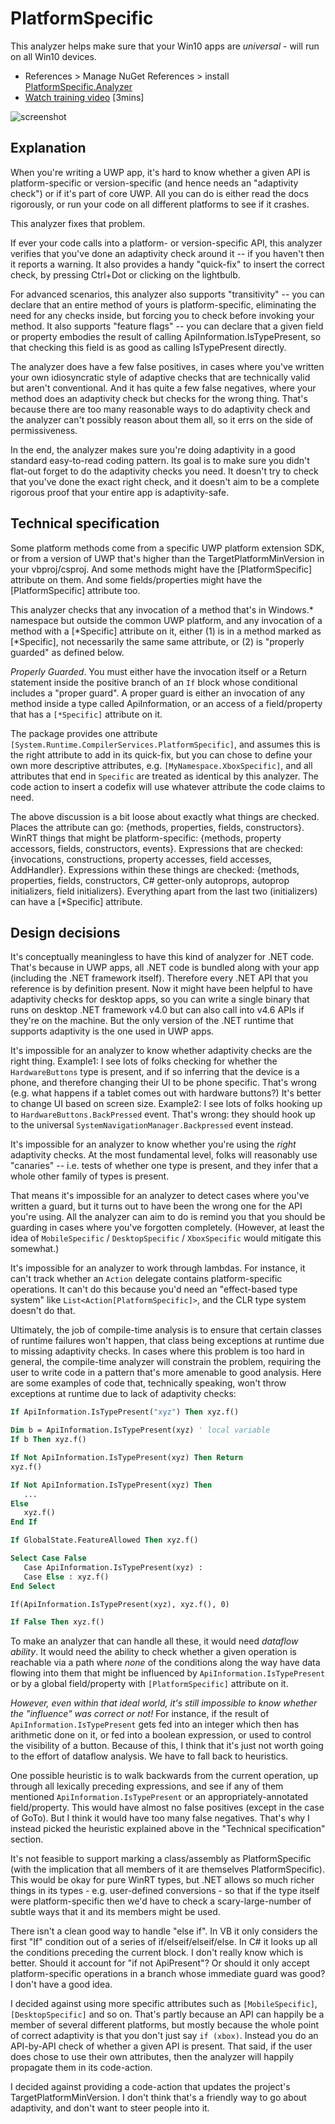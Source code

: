 ﻿PlatformSpecific
==================

This analyzer helps make sure that your Win10 apps are *universal* - will run on all Win10 devices.

* References > Manage NuGet References > install [PlatformSpecific.Analyzer](https://www.nuget.org/packages/PlatformSpecific.Analyzer)
* [Watch training video](https://github.com/ljw1004/blog/raw/master/Analyzers/PlatformSpecificAnalyzer/ReadMe.mp4) [3mins]

![screenshot](https://raw.githubusercontent.com/ljw1004/blog/master/Analyzers/PlatformSpecificAnalyzer/Screenshot.png)


Explanation
-------------

When you're writing a UWP app, it's hard to know whether a given API is
platform-specific or version-specific (and hence needs an "adaptivity check") or if it's part
of core UWP. All you can do is either read the docs rigorously, or run your
code on all different platforms to see if it crashes.

This analyzer fixes that problem.

If ever your code calls into a platform- or version-specific API, this analyzer verifies
that you've done an adaptivity check around it -- if you haven't then it reports
a warning. It also provides a handy "quick-fix" to insert the correct check,
by pressing Ctrl+Dot or clicking on the lightbulb.

For advanced scenarios, this analyzer also supports "transitivity" -- you can declare
that an entire method of yours is platform-specific, eliminating the need
for any checks inside, but forcing you to check before invoking your method.
It also supports "feature flags" -- you can declare that a given field
or property embodies the result of calling ApiInformation.IsTypePresent, so
that checking this field is as good as calling IsTypePresent directly.

The analyzer does have a few false positives, in cases where you've written your
own idiosyncratic style of adaptive checks that are technically valid but aren't
conventional. And it has quite a few false negatives, where your method does
an adaptivity check but checks for the wrong thing. That's because there are too many
reasonable ways to do adaptivity check and the analyzer can't possibly reason about
them all, so it errs on the side of permissiveness.

In the end, the analyzer makes sure you're doing adaptivity in a good standard
easy-to-read coding pattern. Its goal is to make sure you didn't flat-out forget
to do the adaptivity checks you need. It doesn't try to check that you've done the
exact right check, and it doesn't aim to be a complete rigorous proof that your
entire app is adaptivity-safe.



Technical specification
-------------------------

Some platform methods come from a specific UWP platform extension SDK,
or from a version of UWP that's higher than the TargetPlatformMinVersion in your vbproj/csproj.
And some methods might have the [PlatformSpecific] attribute on them.
And some fields/properties might have the [PlatformSpecific] attribute too.

This analyzer checks that any invocation of a method that's in Windows.* namespace
but outside the common UWP platform, and any invocation of a method with a
[*Specific] attribute on it, either (1) is in a method marked as [*Specific],
not necessarily the same same attribute, or (2) is "properly guarded" as defined below.

*Properly Guarded*. You must either have the invocation itself or a Return statement
inside the positive branch of an `If` block whose conditional includes a "proper guard".
A proper guard is either an invocation of any method inside
a type called ApiInformation, or an access of a field/property that has
a `[*Specific]` attribute on it.

The package provides one attribute `[System.Runtime.CompilerServices.PlatformSpecific]`,
and assumes this is the right attribute to add in its quick-fix,
but you can chose to define
your own more descriptive attributes, e.g. `[MyNamespace.XboxSpecific]`, and all
attributes that end in `Specific` are treated as identical by this analyzer.
The code action to insert a codefix will use whatever attribute the code claims to need.

The above discussion is a bit loose about exactly what things are checked.
Places the attribute can go: {methods, properties, fields, constructors}.
WinRT things that might be platform-specific: {methods, property accessors, fields, constructors, events}.
Expressions that are checked: {invocations, constructions, property accesses, field accesses, AddHandler}.
Expressions within these things are checked: {methods, properties, fields, constructors, C# getter-only
autoprops, autoprop initializers, field initializers}. Everything apart from the last two
(initializers) can have a [*Specific] attribute.




Design decisions
------------------

It's conceptually meaningless to have this kind of analyzer for .NET code. That's because
in UWP apps, all .NET code is bundled along with your app (including the .NET framework itself).
Therefore every .NET API that you reference is by definition present. Now it might have been
helpful to have adaptivity checks for desktop apps, so you can write a single binary that runs
on desktop .NET framework v4.0 but can also call into v4.6 APIs if they're on the machine.
But the only version of the .NET runtime that supports adaptivity is the one used in UWP apps.

It's impossible for an analyzer to know whether adaptivity checks are the right thing.
Example1: I see lots of folks checking for whether the `HardwareButtons` type is present, and if
so inferring that the device is a phone, and therefore changing their UI to be
phone specific. That's wrong (e.g. what happens if a tablet comes out with hardware
buttons?) It's better to change UI based on screen size. Example2: I see lots of folks
hooking up to `HardwareButtons.BackPressed` event. That's wrong: they should hook up
to the universal `SystemNavigationManager.Backpressed` event instead.

It's impossible for an analyzer to know whether you're using the *right* adaptivity
checks. At the most fundamental level, folks will reasonably use "canaries" -- i.e.
tests of whether one type is present, and they infer that a whole other family of
types is present.

That means it's impossible for an analyzer to detect cases where you've written
a guard, but it turns out to have been the wrong one for the API you're using.
All the analyzer can aim to do is remind you that you should be guarding
in cases where you've forgotten completely. (However, at least the idea of `MobileSpecific` /
`DesktopSpecific` / `XboxSpecific` would mitigate this somewhat.)

It's impossible for an analyzer to work through lambdas. For instance, it can't
track whether an `Action` delegate contains platform-specific operations. It can't
do this because you'd need an "effect-based type system" like
`List<Action[PlatformSpecific]>`, and the CLR type system doesn't do that.

Ultimately, the job of compile-time analysis is to ensure that certain
classes of runtime failures won't happen, that class being exceptions at
runtime due to missing adaptivity checks. In cases where this problem is too
hard in general, the compile-time analyzer will constrain the problem,
requiring the user to write code in a pattern that's more amenable to
good analysis. Here are some examples of code that, technically speaking,
won't throw exceptions at runtime due to lack of adaptivity checks:

```vb
If ApiInformation.IsTypePresent("xyz") Then xyz.f()
```

```vb
Dim b = ApiInformation.IsTypePresent(xyz) ' local variable
If b Then xyz.f()
```

```vb
If Not ApiInformation.IsTypePresent(xyz) Then Return
xyz.f()
```

```vb
If Not ApiInformation.IsTypePresent(xyz) Then
   ...
Else
   xyz.f()
End If
```

```vb
If GlobalState.FeatureAllowed Then xyz.f()
```

```vb
Select Case False
   Case ApiInformation.IsTypePresent(xyz) :
   Case Else : xyz.f()
End Select
```

```vb
If(ApiInformation.IsTypePresent(xyz), xyz.f(), 0)
```

```vb
If False Then xyz.f()
```

To make an analyzer that can handle all these, it would need *dataflow ability*. It would
need the ability to check whether a given operation is reachable via a path where
*none* of the conditions along the way have data flowing into them that might be
influenced by `ApiInformation.IsTypePresent` or by a global field/property with
`[PlatformSpecific]` attribute on it.

*However, even within that ideal world, it's still impossible to know whether the "influence"
was correct or not!* For instance, if the result of `ApiInformation.IsTypePresent` gets fed
into an integer which then has arithmetic done on it, or fed into a boolean expression,
or used to control the visibility of a button. Because of this, I think that it's just
not worth going to the effort of dataflow analysis. We have to fall back to heuristics.

One possible heuristic is to walk backwards from the current operation, up through all
lexically preceding expressions, and see if any of them mentioned `ApiInformation.IsTypePresent`
or an appropriately-annotated field/property. This would have almost no false positives
(except in the case of GoTo). But I think it would have too many false negatives.
That's why I instead picked the heuristic explained above in the "Technical specification"
section.

It's not feasible to support marking a class/assembly as PlatformSpecific (with the
implication that all members of it are themselves PlatformSpecific). This would be okay
for pure WinRT types, but .NET allows so much richer things in its types - e.g. user-defined
conversions - so that if the type itself were platform-specific then we'd have to check
a scary-large-number of subtle ways that it and its members might be used.

There isn't a clean good way to handle "else if". In VB it only considers the first "If" condition
out of a series of if/elseif/elseif/else. In C# it looks up all the conditions preceding
the current block. I don't really know which is better. Should it account for "if not ApiPresent"?
Or should it only accept platform-specific operations in a branch whose immediate guard
was good? I don't have a good idea.

I decided against using more specific attributes such as `[MobileSpecific]`, `[DesktopSpecific]`
and so on. That's partly because an API can happily be a member of several different platforms,
but mostly because the whole point of correct adaptivity is that you don't just
say `if (xbox)`. Instead you do an API-by-API check of whether a given API is present.
That said, if the user does chose to use their own attributes, then the analyzer will happily
propagate them in its code-action.

I decided against providing a code-action that updates the project's TargetPlatformMinVersion.
I don't think that's a friendly way to go about adaptivity, and don't want to steer people into it.


